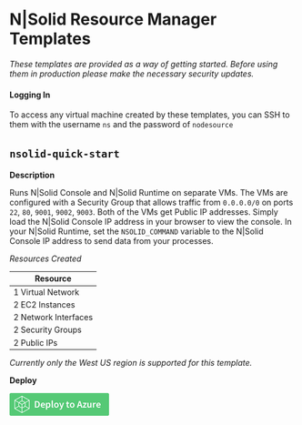# N|Solid Resource Manager Templates

_These templates are provided as a way of getting started. Before using them in production please make the necessary security updates._

#### Logging In

To access any virtual machine created by these templates, you can SSH to them with the username `ns` and the password of `nodesource`

## `nsolid-quick-start`

**Description**

Runs N|Solid Console and N|Solid Runtime on separate VMs. The VMs are configured with a Security Group that allows traffic from `0.0.0.0/0` on ports `22`, `80`, `9001`, `9002`, `9003`. Both of the VMs get Public IP addresses. Simply load the N|Solid Console IP address in your browser to view the console. In your N|Solid Runtime, set the `NSOLID_COMMAND` variable to the N|Solid Console IP address to send data from your processes.

_Resources Created_

|           Resource            |
|-------------------------------|
|       1 Virtual Network       |
|        2 EC2 Instances        |
|      2 Network Interfaces     |
|       2 Security Groups       |
|         2 Public IPs          |

_Currently only the West US region is supported for this template._

**Deploy**

[![Launch ARM Template](/images/deploy-to-azure.png)](https://portal.azure.com/#create/Microsoft.Template/uri/https%3A%2F%2Fnodesourcearmtemplates.blob.core.windows.net%2Fpublic%2Fnsolid-quick-start.json)
